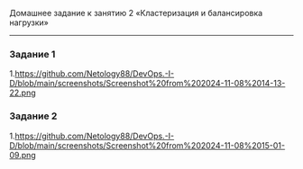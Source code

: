 Домашнее задание к занятию 2 «Кластеризация и балансировка нагрузки»

---

### Задание 1

1.https://github.com/Netology88/DevOps.-I-D/blob/main/screenshots/Screenshot%20from%202024-11-08%2014-13-22.png


### Задание 2

1.https://github.com/Netology88/DevOps.-I-D/blob/main/screenshots/Screenshot%20from%202024-11-08%2015-01-09.png
